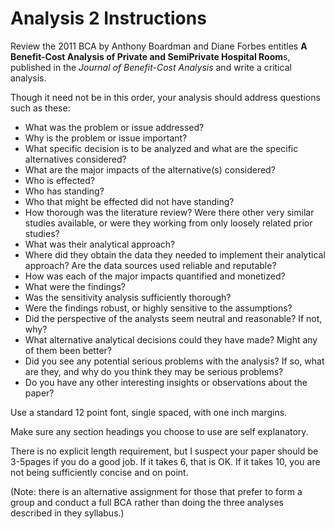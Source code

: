 # Analysis 2 Instructions

Review the 2011 BCA by Anthony Boardman and Diane Forbes entitles **A Benefit-Cost Analysis of Private and SemiPrivate Hospital Room**s, published in the *Journal of Benefit-Cost Analysis* and write a critical analysis.

Though it need not be in this order, your analysis should address questions such as these:

- What was the problem or issue addressed?
- Why is the problem or issue important?
- What specific decision is to be analyzed and what are the specific alternatives considered?
- What are the major impacts of the alternative(s) considered?
- Who is effected?
- Who has standing?
- Who that might be effected did not have standing?
- How thorough was the literature review? Were there other very similar studies available, or were they working from only loosely related prior studies?
- What was their analytical approach?
- Where did they obtain the data they needed to implement their analytical approach? Are the data sources used reliable and reputable?
- How was each of the major impacts quantified and monetized?
- What were the findings?
- Was the sensitivity analysis sufficiently thorough?
- Were the findings robust, or highly sensitive to the assumptions?
- Did the perspective of the analysts seem neutral and reasonable? If not, why?
- What alternative analytical decisions could they have made? Might any of them been better?
- Did you see any potential serious problems with the analysis? If so, what are they, and why do you think they may be serious problems?
- Do you have any other interesting insights or observations about the paper?

Use a standard 12 point font, single spaced, with one inch margins.

Make sure any section headings you choose to use are self explanatory.

There is no explicit length requirement, but I suspect your paper should be 3-5pages if you do a good job. If it takes 6, that is OK. If it takes 10, you are not being sufficiently concise and on point.

 

(Note: there is an alternative assignment for those that prefer to form a group and conduct a full BCA rather than doing the three analyses described in they syllabus.)

 

 